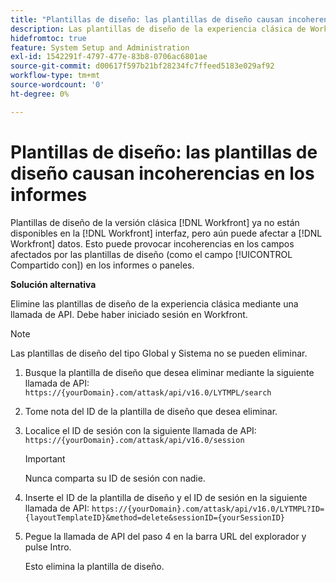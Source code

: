```yaml
---
title: "Plantillas de diseño: las plantillas de diseño causan incoherencias en los informes"
description: Las plantillas de diseño de la experiencia clásica de Workfront ya no están disponibles en la interfaz de Workfront, pero pueden afectar a los datos de Workfront. Esto puede provocar incoherencias en los campos afectados por las plantillas de diseño (como el campo Compartido con) en los informes o paneles.
hidefromtoc: true
feature: System Setup and Administration
exl-id: 1542291f-4797-477e-83b8-0706ac6801ae
source-git-commit: d00617f597b21bf28234fc7ffeed5183e029af92
workflow-type: tm+mt
source-wordcount: '0'
ht-degree: 0%

---
```


# Plantillas de diseño: las plantillas de diseño causan incoherencias en los informes

Plantillas de diseño de la versión clásica [!DNL Workfront] ya no están disponibles en la [!DNL Workfront] interfaz, pero aún puede afectar a [!DNL Workfront] datos. Esto puede provocar incoherencias en los campos afectados por las plantillas de diseño (como el campo [!UICONTROL Compartido con]) en los informes o paneles.

**Solución alternativa**

Elimine las plantillas de diseño de la experiencia clásica mediante una llamada de API. Debe haber iniciado sesión en Workfront.

>[!NOTE]
>
>Las plantillas de diseño del tipo Global y Sistema no se pueden eliminar.

1. Busque la plantilla de diseño que desea eliminar mediante la siguiente llamada de API:
   `https://{yourDomain}.com/attask/api/v16.0/LYTMPL/search`
1. Tome nota del ID de la plantilla de diseño que desea eliminar.
1. Localice el ID de sesión con la siguiente llamada de API:
   `https://{yourDomain}.com/attask/api/v16.0/session`

   >[!IMPORTANT]
   >
   >Nunca comparta su ID de sesión con nadie.

1. Inserte el ID de la plantilla de diseño y el ID de sesión en la siguiente llamada de API:
   `https://{yourDomain}.com/attask/api/v16.0/LYTMPL?ID={layoutTemplateID}&method=delete&sessionID={yourSessionID}`
1. Pegue la llamada de API del paso 4 en la barra URL del explorador y pulse Intro.

   Esto elimina la plantilla de diseño.
